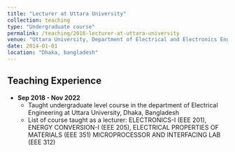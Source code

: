 ```yaml
---
title: "Lecturer at Uttara University"
collection: teaching
type: "Undergraduate course"
permalink: /teaching/2018-lecturer-at-uttara-university
venue: "Uttara University, Department of Electrical and Electronics Engineering"
date: 2014-01-01
location: "Dhaka, bangladesh"
---
```


Teaching Experience
------

* **Sep 2018 - Nov 2022**
  * Taught undergraduate level course in the department of Electrical Engineering at Uttara University, Dhaka, Bangladesh
  * List of course taught as a lecturer: ELECTRONICS-I (EEE 201), ENERGY CONVERSION-I (EEE 205), ELECTRICAL PROPERTIES OF MATERIALS (EEE 351) MICROPROCESSOR AND INTERFACING LAB (EEE 312)